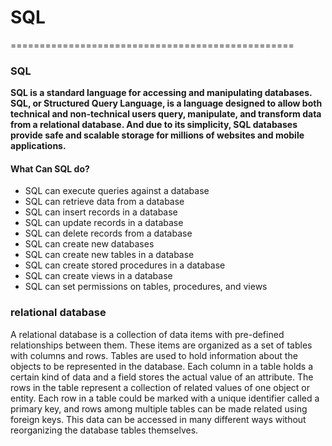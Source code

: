 # SQL
=================================================

### SQL

**SQL is a standard language for accessing and manipulating databases.**
**SQL, or Structured Query Language, is a language designed to allow both technical and non-technical users query, manipulate, and transform data from a relational database. And due to its simplicity, SQL databases provide safe and scalable storage for millions of websites and mobile applications.**






#### What Can SQL do?
* SQL can execute queries against a database
*  SQL can retrieve data from a database
* SQL can insert records in a database
* SQL can update records in a database
* SQL can delete records from a database
* SQL can create new databases
* SQL can create new tables in a database
* SQL can create stored procedures in a database
* SQL can create views in a database
* SQL can set permissions on tables, procedures, and views



### relational database

A relational database is a collection of data items with pre-defined relationships between them. These items are organized as a set of tables with columns and rows. Tables are used to hold information about the objects to be represented in the database. Each column in a table holds a certain kind of data and a field stores the actual value of an attribute. The rows in the table represent a collection of related values of one object or entity. Each row in a table could be marked with a unique identifier called a primary key, and rows among multiple tables can be made related using foreign keys. This data can be accessed in many different ways without reorganizing the database tables themselves.
